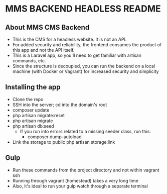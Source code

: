 # MMS BACKEND HEADLESS README

## About MMS CMS Backend
- This is the CMS for a headless website. It is not an API.
- For added security and reliability, the frontend consumes the product of this app and not the API itself.
- This is a Laravel app, so you'll need to get familiar with artisan commands, etc.
- Since the structure is decoupled, you can run the backend on a local machine (with Docker or Vagrant) for increased security and simplicity

## Installing the app

- Clone the repo
- SSH into the server; cd into the domain's root
- composer update
- php artisan migrate:reset
- php artisan migrate
- php artisan db:seed
    - If you run into errors related to a missing seeder class, run this:
        - composer dump-autoload
- Link the storage to public
  php artisan storage:link

## Gulp
- Run these commands from the project directory and not within vagrant ssh
- Running through vagrant (homestead) takes a very long time
- Also, it's ideal to run your gulp watch through a separate terminal

